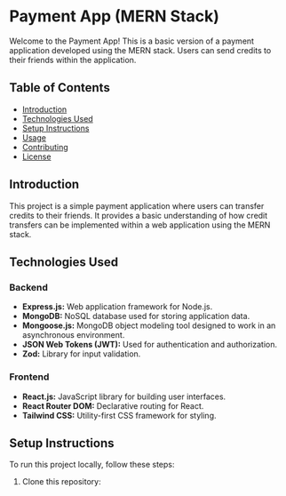 # Payment App (MERN Stack)

Welcome to the Payment App! This is a basic version of a payment application developed using the MERN stack. Users can send credits to their friends within the application.

## Table of Contents

- [Introduction](#introduction)
- [Technologies Used](#technologies-used)
- [Setup Instructions](#setup-instructions)
- [Usage](#usage)
- [Contributing](#contributing)
- [License](#license)

## Introduction

This project is a simple payment application where users can transfer credits to their friends. It provides a basic understanding of how credit transfers can be implemented within a web application using the MERN stack.

## Technologies Used

### Backend

- **Express.js:** Web application framework for Node.js.
- **MongoDB:** NoSQL database used for storing application data.
- **Mongoose.js:** MongoDB object modeling tool designed to work in an asynchronous environment.
- **JSON Web Tokens (JWT):** Used for authentication and authorization.
- **Zod:** Library for input validation.

### Frontend

- **React.js:** JavaScript library for building user interfaces.
- **React Router DOM:** Declarative routing for React.
- **Tailwind CSS:** Utility-first CSS framework for styling.

## Setup Instructions

To run this project locally, follow these steps:

1. Clone this repository:
